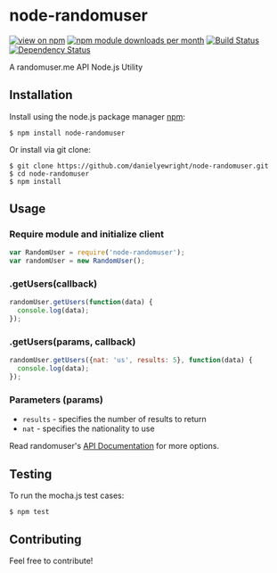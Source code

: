 # node-randomuser

[![view on npm](http://img.shields.io/npm/v/node-randomuser.svg)](https://www.npmjs.org/package/node-randomuser)
[![npm module downloads per month](http://img.shields.io/npm/dm/node-randomuser.svg)](https://www.npmjs.org/package/node-randomuser)
[![Build Status](https://travis-ci.org/danielyewright/node-randomuser.svg?branch=master)](https://travis-ci.org/danielyewright/node-randomuser)
[![Dependency Status](https://david-dm.org/danielyewright/node-randomuser.svg)](https://david-dm.org/danielyewright/node-randomuser)

A randomuser.me API Node.js Utility

## Installation

Install using the node.js package manager [npm](http://npmjs.org/):

```shell
$ npm install node-randomuser
```
    
Or install via git clone:

```shell
$ git clone https://github.com/danielyewright/node-randomuser.git
$ cd node-randomuser
$ npm install
```

## Usage

### Require module and initialize client

```javascript
var RandomUser = require('node-randomuser');
var randomUser = new RandomUser();
```

### .getUsers(callback)

```javascript
randomUser.getUsers(function(data) {
  console.log(data);
});
```

### .getUsers(params, callback)

```javascript
randomUser.getUsers({nat: 'us', results: 5}, function(data) {
  console.log(data);
});
```

### Parameters (params)

* `results` - specifies the number of results to return
* `nat` - specifies the nationality to use

Read randomuser's [API Documentation](https://randomuser.me/documentation) for more options.

## Testing

To run the mocha.js test cases:

```shell
$ npm test
```

## Contributing

Feel free to contribute!
